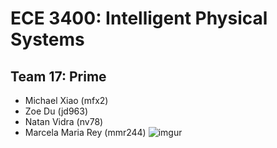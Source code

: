 # ECE 3400: Intelligent Physical Systems
## Team 17: Prime
* Michael Xiao (mfx2)
* Zoe Du (jd963)
* Natan Vidra (nv78)
* Marcela Maria Rey (mmr244)
![imgur](https://i.imgur.com/E5DWtpp.gifv)
